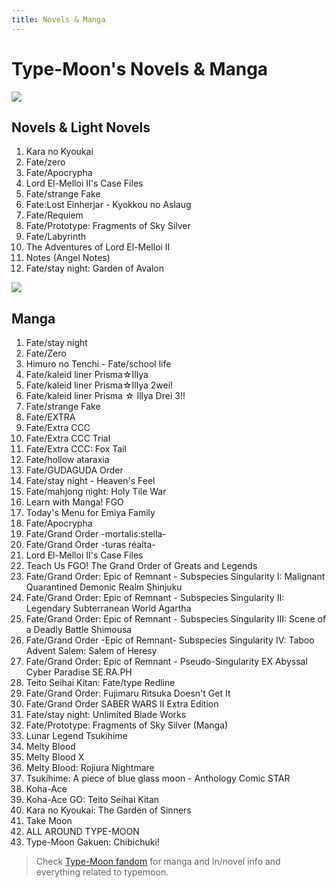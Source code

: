 ```yaml
---
title: Novels & Manga
---
```


# Type-Moon's Novels & Manga

![](/banner/novels.png)
## Novels & Light Novels
1. Kara no Kyoukai <Badge type="info" text="Novel Updates" link="https://www.novelupdates.com/series/kara-no-kyoukai/" />
2. Fate/zero <Badge type="info" text="AniList" link="https://anilist.co/manga/33649/FateZero/" /> <Badge type="info" text="Novel Updates" link="https://www.novelupdates.com/series/fatezero/" />
3. Fate/Apocrypha <Badge type="info" text="AniList" link="https://anilist.co/manga/63005/FateApocrypha/" /> <Badge type="info" text="Novel Updates" link="https://www.novelupdates.com/series/fateapocrypha/" />
4. Lord El-Melloi II's Case Files <Badge type="info" text="AniList" link="https://anilist.co/manga/87197/Lord-ElMelloi-IIsei-no-Jikenbo/" />
5. Fate/strange Fake <Badge type="info" text="AniList" link="https://anilist.co/manga/50006/Fatestrange-Fake/" /> <Badge type="info" text="Novel Updates" link="https://www.novelupdates.com/series/fatestrange-fake/" />
6. Fate:Lost Einherjar - Kyokkou no Aslaug <Badge type="info" text="AniList" link="https://anilist.co/manga/153991/FateLost-Einherjar--Kyokkou-no-Aslaug/" /> <Badge type="info" text="Prologue" link="https://forums.nrvnqsr.com/showthread.php/9230-Fate-Lost-Einhejar-Translation" />
7. Fate/Requiem <Badge type="info" text="AniList" link="https://anilist.co/manga/108493/FateRequiem/" /> <Badge type="info" text="Novel Updates" link="https://www.novelupdates.com/series/fate-requiem/" />
8. Fate/Prototype: Fragments of Sky Silver <Badge type="info" text="AniList" link="https://anilist.co/manga/85754/FatePrototype-Sougin-no-Fragments/" /> <Badge type="info" text="Novel Updates" link="https://www.novelupdates.com/series/fate-prototype-fragments-of-blue-and-silver/" />
9. Fate/Labyrinth <Badge type="info" text="AniList" link="https://anilist.co/manga/94656/FateLabyrinth/" />
10. The Adventures of Lord El-Melloi II <Badge type="info" text="AniList" link="https://anilist.co/manga/127693/Lord-ElMelloi-IIsei-no-Bouken/" />
11. Notes (Angel Notes) <Badge type="info" text="MyAnimeList" link="https://myanimelist.net/manga/4594/Notes" />
12. Fate/stay night: Garden of Avalon <Badge type="info" text="MyAnimeList" link="https://myanimelist.net/manga/85773/Fate_stay_night__Garden_of_Avalon" /> <Badge type="info" text="Novel Updates" link="https://www.novelupdates.com/series/garden-of-avalon/" />


![](/banner/manga.png)
## Manga
1. Fate/stay night <Badge type="info" text="AniList" link="https://anilist.co/manga/30715/Fatestay-night/" />
2. Fate/Zero <Badge type="info" text="AniList" link="https://anilist.co/manga/55191/FateZero/" />
3. Himuro no Tenchi - Fate/school life <Badge type="info" text="AniList" link="https://anilist.co/manga/49381/Himuro-no-Tenchi-Fateschool-Life/" />
4. Fate/kaleid liner Prisma☆Illya <Badge type="info" text="AniList" link="https://anilist.co/manga/33526/Fatekaleid-liner-PrismaIllya/" />
5. Fate/kaleid liner Prisma☆Illya 2wei! <Badge type="info" text="AniList" link="https://anilist.co/manga/85136/Fatekaleid-liner-PrismaIllya-2wei/" />
6. Fate/kaleid liner Prisma ☆ Illya Drei 3!! <Badge type="info" text="AniList" link="https://anilist.co/manga/66131/Fatekaleid-liner-Prisma--Illya-Drei-3/" />
7. Fate/strange Fake <Badge type="info" text="AniList" link="https://anilist.co/manga/86753/Fatestrange-Fake/" />
8. Fate/EXTRA <Badge type="info" text="AniList" link="https://anilist.co/manga/62425/FateEXTRA/" />
9. Fate/Extra CCC <Badge type="info" text="AniList" link="https://anilist.co/manga/87201/FateExtra-CCC/" />
10. Fate/Extra CCC Trial <Badge type="info" text="AniList" link="https://anilist.co/manga/110891/FateExtra-CCC-Trial/" />
11. Fate/Extra CCC: Fox Tail <Badge type="info" text="AniList" link="https://anilist.co/manga/87200/FateExtra-CCC-Fox-Tail/" />
12. Fate/hollow ataraxia <Badge type="info" text="AniList" link="https://anilist.co/manga/81987/Fatehollow-ataraxia/" />
13. Fate/GUDAGUDA Order <Badge type="info" text="AniList" link="https://anilist.co/manga/110442/FateGudaguda-Order/" />
14. Fate/stay night - Heaven's Feel <Badge type="info" text="AniList" link="https://anilist.co/manga/86182/Fatestay-night-Heavens-Feel/" />
15. Fate/mahjong night: Holy Tile War <Badge type="info" text="Fandom Wiki" link="https://typemoon.fandom.com/wiki/Fate/mahjong_night:_Holy_Tile_War" />
16. Learn with Manga! FGO <Badge type="info" text="Fandom Wiki" link="https://typemoon.fandom.com/wiki/Learn_with_Manga!_FGO" />
17. Today's Menu for Emiya Family <Badge type="info" text="AniList" link="https://anilist.co/manga/87199/Todays-Menu-for-the-Emiya-Family/" />
18. Fate/Apocrypha <Badge type="info" text="AniList" link="https://anilist.co/manga/87251/FateApocrypha/" />
19. Fate/Grand Order -mortalis:stella- <Badge type="info" text="AniList" link="https://anilist.co/manga/108178/FateGrand-Order-mortalisstella/" />
20. Fate/Grand Order -turas réalta- <Badge type="info" text="AniList" link="https://anilist.co/manga/110297/FateGrand-Order-turas-ralta/" />
21. Lord El-Melloi II's Case Files <Badge type="info" text="Manga Updates" link="https://www.mangaupdates.com/series/u42wdc7/lord-el-melloi-ii-sei-no-jikenbo" />
22. Teach Us FGO! The Grand Order of Greats and Legends <Badge type="info" text="AniList" link="https://anilist.co/manga/123865/Oshiete-FGO-Ijin-to-Shinwa-no-Grand-Order-/" />
23. Fate/Grand Order: Epic of Remnant - Subspecies Singularity I: Malignant Quarantined Demonic Realm Shinjuku <Badge type="info" text="AniList" link="https://anilist.co/manga/107553/FateGrand-Order-Epic-of-Remnant--Ashu-Tokuiten-I-Akushou-Kakuzetsu-Makyou-Shinjuku--Shinjuku-Maboroshi-Tamashi-Jiken/" />
24. Fate/Grand Order: Epic of Remnant - Subspecies Singularity II: Legendary Subterranean World Agartha <Badge type="info" text="AniList" link="https://anilist.co/manga/107554/FateGrand-Order-Epic-of-Remnant--Ashu-Tokuiten-II-Denshou-Chitei-Sekai-Agartha--Agartha-no-Onna/" />
25. Fate/Grand Order: Epic of Remnant - Subspecies Singularity III: Scene of a Deadly Battle Shimousa <Badge type="info" text="AniList" link="https://anilist.co/manga/107555/FateGrand-Order-Epic-of-Remnant-PseudoSingularity-III-The-Stage-of-Carnage-Shimousa--Seven-Duels-of-Swordmasters/" />
26. Fate/Grand Order -Epic of Remnant- Subspecies Singularity IV: Taboo Advent Salem: Salem of Heresy <Badge type="info" text="AniList" link="https://anilist.co/manga/107556/FateGrand-Order-Epic-of-Remnant--Ashu-Tokuiten-IV-Kinki-Kourin-Teien-Salem--Itan-Naru-Salem/" />
27. Fate/Grand Order: Epic of Remnant - Pseudo-Singularity EX Abyssal Cyber Paradise SE.RA.PH <Badge type="info" text="AniList" link="https://anilist.co/manga/108299/FateGrand-Order-Epic-of-Remnant--Ashutokuiten-EX-Shinkai-Dennou-Rakudo-SERAPH/" />
28. Teito Seihai Kitan: Fate/type Redline <Badge type="info" text="AniList" link="https://anilist.co/manga/113981/Teito-Seihai-Kitan-Fatetype-Redline/" />
29. Fate/Grand Order: Fujimaru Ritsuka Doesn't Get It <Badge type="info" text="AniList" link="https://anilist.co/manga/147108/FateGrand-Order-Fujimaru-Ritsuka-wa-Wakaranai/" />
30. Fate/Grand Order SABER WARS II Extra Edition <Badge type="info" text="Manga Updates" link="https://www.mangaupdates.com/series/pyn4m9k/fate-grand-order-saber-wars-ii-bangai-hen-jane-ishtar-100-man-kounen-no-nagareboshi" />
31. Fate/stay night: Unlimited Blade Works <Badge type="info" text="AniList" link="https://anilist.co/manga/131587/Fatestay-night-Unlimited-Blade-Works/" />
32. Fate/Prototype: Fragments of Sky Silver (Manga) <Badge type="info" text="AniList" link="https://anilist.co/manga/167469/FatePrototype-Sougin-no-Fragments/" />
33. Lunar Legend Tsukihime <Badge type="info" text="AniList" link="https://anilist.co/manga/30705/Lunar-Legend-Tsukihime/" />
34. Melty Blood <Badge type="info" text="AniList" link="https://anilist.co/manga/30707/Melty-Blood/" />
35. Melty Blood X <Badge type="info" text="AniList" link="https://anilist.co/manga/55629/Melty-Blood-X/" />
36. Melty Blood: Rojiura Nightmare <Badge type="info" text="AniList" link="https://anilist.co/manga/109431/Melty-Blood-Rojiura-Nightmare/" />
37. Tsukihime: A piece of blue glass moon - Anthology Comic STAR <Badge type="info" text="AniList" link="https://anilist.co/manga/146943/Tsukihime-A-piece-of-blue-glass-moon--Anthology-Comic-STAR/" />
38. Koha-Ace <Badge type="info" text="AniList" link="https://anilist.co/manga/100260/KohaAce/" />
39. Koha-Ace GO: Teito Seihai Kitan <Badge type="info" text="AniList" link="https://anilist.co/manga/100259/KohaAce-GO-Teito-Seihai-Kitan/" />
40. Kara no Kyoukai: The Garden of Sinners <Badge type="info" text="AniList" link="https://anilist.co/manga/53947/Kara-no-Kyoukai-The-Garden-of-Sinners/" />
41. Take Moon <Badge type="info" text="AniList" link="https://anilist.co/manga/30780/Take-Moon/" />
42. ALL AROUND TYPE-MOON <Badge type="info" text="AniList" link="https://anilist.co/manga/57327/ALL-AROUND-TYPEMOON/" />
43. Type-Moon Gakuen: Chibichuki! <Badge type="info" text="AniList" link="https://anilist.co/manga/87196/TypeMoon-Gakuen-Chibichuki/" />

> Check [Type-Moon fandom](https://typemoon.fandom.com/wiki/TYPE-MOON_Wiki) for manga and ln/novel info and everything related to typemoon.
